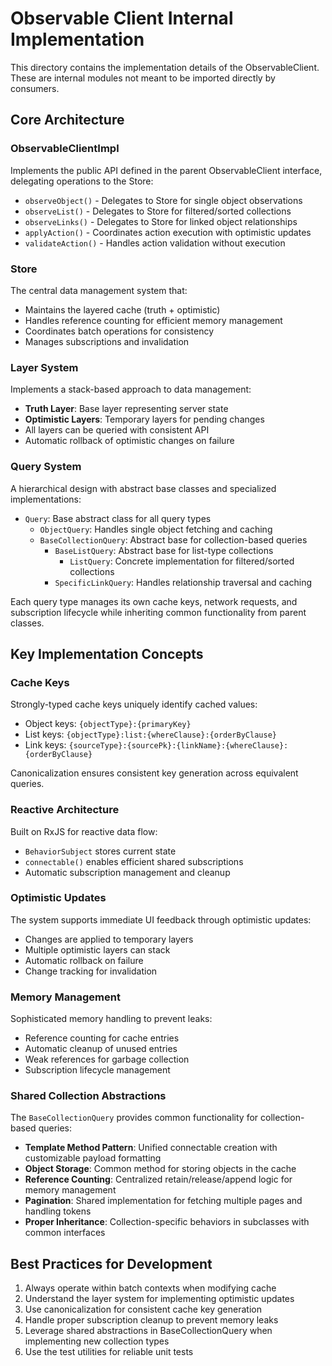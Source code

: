 # Observable Client Internal Implementation

This directory contains the implementation details of the ObservableClient. These are internal modules not meant to be imported directly by consumers.

## Core Architecture

### ObservableClientImpl

Implements the public API defined in the parent ObservableClient interface, delegating operations to the Store:

- `observeObject()` - Delegates to Store for single object observations
- `observeList()` - Delegates to Store for filtered/sorted collections
- `observeLinks()` - Delegates to Store for linked object relationships
- `applyAction()` - Coordinates action execution with optimistic updates
- `validateAction()` - Handles action validation without execution

### Store

The central data management system that:

- Maintains the layered cache (truth + optimistic)
- Handles reference counting for efficient memory management
- Coordinates batch operations for consistency
- Manages subscriptions and invalidation

### Layer System

Implements a stack-based approach to data management:

- **Truth Layer**: Base layer representing server state
- **Optimistic Layers**: Temporary layers for pending changes
- All layers can be queried with consistent API
- Automatic rollback of optimistic changes on failure

### Query System

A hierarchical design with abstract base classes and specialized implementations:

- `Query`: Base abstract class for all query types
  - `ObjectQuery`: Handles single object fetching and caching
  - `BaseCollectionQuery`: Abstract base for collection-based queries
    - `BaseListQuery`: Abstract base for list-type collections
      - `ListQuery`: Concrete implementation for filtered/sorted collections
    - `SpecificLinkQuery`: Handles relationship traversal and caching

Each query type manages its own cache keys, network requests, and subscription lifecycle while inheriting common functionality from parent classes.

## Key Implementation Concepts

### Cache Keys

Strongly-typed cache keys uniquely identify cached values:

- Object keys: `{objectType}:{primaryKey}`
- List keys: `{objectType}:list:{whereClause}:{orderByClause}`
- Link keys: `{sourceType}:{sourcePk}:{linkName}:{whereClause}:{orderByClause}`

Canonicalization ensures consistent key generation across equivalent queries.

### Reactive Architecture

Built on RxJS for reactive data flow:

- `BehaviorSubject` stores current state
- `connectable()` enables efficient shared subscriptions
- Automatic subscription management and cleanup

### Optimistic Updates

The system supports immediate UI feedback through optimistic updates:

- Changes are applied to temporary layers
- Multiple optimistic layers can stack
- Automatic rollback on failure
- Change tracking for invalidation

### Memory Management

Sophisticated memory handling to prevent leaks:

- Reference counting for cache entries
- Automatic cleanup of unused entries
- Weak references for garbage collection
- Subscription lifecycle management

### Shared Collection Abstractions

The `BaseCollectionQuery` provides common functionality for collection-based queries:

- **Template Method Pattern**: Unified connectable creation with customizable payload formatting
- **Object Storage**: Common method for storing objects in the cache
- **Reference Counting**: Centralized retain/release/append logic for memory management
- **Pagination**: Shared implementation for fetching multiple pages and handling tokens
- **Proper Inheritance**: Collection-specific behaviors in subclasses with common interfaces

## Best Practices for Development

1. Always operate within batch contexts when modifying cache
2. Understand the layer system for implementing optimistic updates
3. Use canonicalization for consistent cache key generation
4. Handle proper subscription cleanup to prevent memory leaks
5. Leverage shared abstractions in BaseCollectionQuery when implementing new collection types
6. Use the test utilities for reliable unit tests